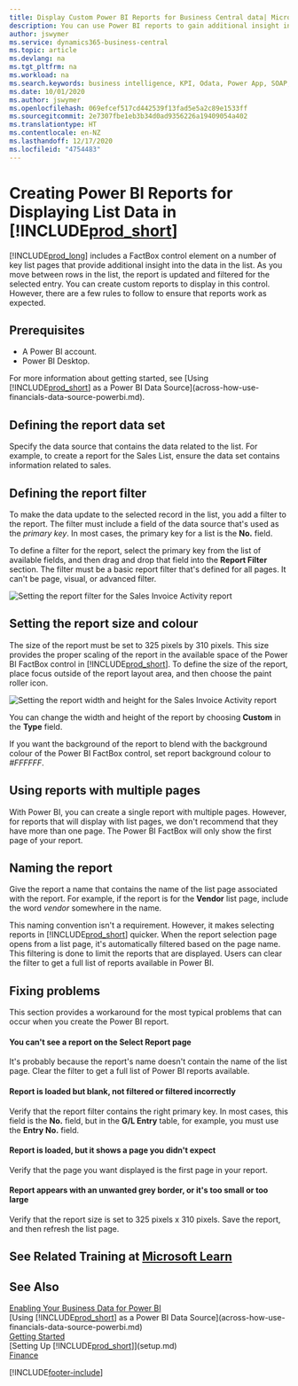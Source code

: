 ```yaml
---
title: Display Custom Power BI Reports for Business Central data| Microsoft Docs
description: You can use Power BI reports to gain additional insight into data in lists.
author: jswymer
ms.service: dynamics365-business-central
ms.topic: article
ms.devlang: na
ms.tgt_pltfrm: na
ms.workload: na
ms.search.keywords: business intelligence, KPI, Odata, Power App, SOAP, analysis
ms.date: 10/01/2020
ms.author: jswymer
ms.openlocfilehash: 069efcef517cd442539f13fad5e5a2c89e1533ff
ms.sourcegitcommit: 2e7307fbe1eb3b34d0ad9356226a19409054a402
ms.translationtype: HT
ms.contentlocale: en-NZ
ms.lasthandoff: 12/17/2020
ms.locfileid: "4754483"
---
```

# <a name="creating-power-bi-reports-for-displaying-list-data-in-prod_short"></a>Creating Power BI Reports for Displaying List Data in [!INCLUDE[prod_short](includes/prod_short.md)]

[!INCLUDE[prod_long](includes/prod_long.md)] includes a FactBox control element on a number of key list pages that provide additional insight into the data in the list. As you move between rows in the list, the report is updated and filtered for the selected entry. You can create custom reports to display in this control. However, there are a few rules to follow to ensure that reports work as expected.  

## <a name="prerequisites"></a>Prerequisites

- A Power BI account.
- Power BI Desktop.

For more information about getting started, see [Using [!INCLUDE[prod_short](includes/prod_short.md)] as a Power BI Data Source](across-how-use-financials-data-source-powerbi.md).

## <a name="defining-the-report-data-set"></a>Defining the report data set

Specify the data source that contains the data related to the list. For example, to create a report for the Sales List, ensure the data set contains information related to sales.  

## <a name="defining-the-report-filter"></a>Defining the report filter

To make the data update to the selected record in the list, you add a filter to the report. The filter must include a field of the data source that's used as the *primary key*. In most cases, the primary key for a list is the **No.** field.

To define a filter for the report, select the primary key from the list of available fields, and then drag and drop that field into the **Report Filter** section. The filter must be a basic report filter that's defined for all pages. It can't be page, visual, or advanced filter.

![Setting the report filter for the Sales Invoice Activity report](./media/across-how-use-powerbi-reports-factbox/financials-powerbi-report-filter-v3.png)

## <a name="setting-the-report-size-and-color"></a>Setting the report size and colour

The size of the report must be set to 325 pixels by 310 pixels. This size provides the proper scaling of the report in the available space of the Power BI FactBox control in [!INCLUDE[prod_short](includes/prod_short.md)]. To define the size of the report, place focus outside of the report layout area, and then choose the paint roller icon.

![Setting the report width and height for the Sales Invoice Activity report](./media/across-how-use-powerbi-reports-factbox/financials-powerbi-report-sizing-v3.png)

You can change the width and height of the report by choosing **Custom** in the **Type** field.

If you want the background of the report to blend with the background colour of the Power BI FactBox control, set report background colour to *#FFFFFF*. 

## <a name="using-reports-with-multiple-pages"></a>Using reports with multiple pages

With Power BI, you can create a single report with multiple pages. However, for reports that will display with list pages, we don't recommend that they have more than one page. The Power BI FactBox will only show the first page of your report.

## <a name="naming-the-report"></a>Naming the report

Give the report a name that contains the name of the list page associated with the report. For example, if the report is for the **Vendor** list page, include the word *vendor* somewhere in the name.  

This naming convention isn't a requirement. However, it makes selecting reports in [!INCLUDE[prod_short](includes/prod_short.md)] quicker. When the report selection page opens from a list page, it's automatically filtered based on the page name. This filtering is done to limit the reports that are displayed. Users can clear the filter to get a full list of reports available in Power BI.  

## <a name="fixing-problems"></a>Fixing problems

This section provides a workaround for the most typical problems that can occur when you create the Power BI report.  

#### <a name="you-cant-see-a-report-on-the-select-report-page"></a>You can't see a report on the Select Report page

It's probably because the report's name doesn't contain the name of the list page. Clear the filter to get a full list of Power BI reports available.  

#### <a name="report-is-loaded-but-blank-not-filtered-or-filtered-incorrectly"></a>Report is loaded but blank, not filtered or filtered incorrectly

Verify that the report filter contains the right primary key. In most cases, this field is the **No.** field, but in the **G/L Entry** table, for example, you must use the **Entry No.** field.

#### <a name="report-is-loaded-but-it-shows-a-page-you-didnt-expect"></a>Report is loaded, but it shows a page you didn't expect

Verify that the page you want displayed is the first page in your report.  

#### <a name="report-appears-with-an-unwanted-gray-boarder-or-its-too-small-or-too-large"></a>Report appears with an unwanted grey border, or it's too small or too large

Verify that the report size is set to 325 pixels x 310 pixels. Save the report, and then refresh the list page.  

## <a name="see-related-training-at-microsoft-learn"></a>See Related Training at [Microsoft Learn](/learn/modules/configure-powerbi-excel-dynamics-365-business-central/index)

## <a name="see-also"></a>See Also

[Enabling Your Business Data for Power BI](admin-powerbi.md)  
[Using [!INCLUDE[prod_short](includes/prod_short.md)] as a Power BI Data Source](across-how-use-financials-data-source-powerbi.md)  
[Getting Started](product-get-started.md)  
[Setting Up [!INCLUDE[prod_short](includes/prod_short.md)]](setup.md)  
[Finance](finance.md)  


[!INCLUDE[footer-include](includes/footer-banner.md)]